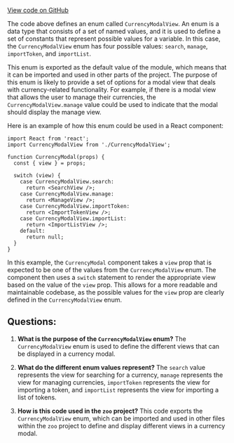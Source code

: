 [View code on GitHub](zoo-labs/zoo/blob/master/core/src/modals/BridgeSearchModal/CurrencyModalView.ts)

The code above defines an enum called `CurrencyModalView`. An enum is a data type that consists of a set of named values, and it is used to define a set of constants that represent possible values for a variable. In this case, the `CurrencyModalView` enum has four possible values: `search`, `manage`, `importToken`, and `importList`.

This enum is exported as the default value of the module, which means that it can be imported and used in other parts of the project. The purpose of this enum is likely to provide a set of options for a modal view that deals with currency-related functionality. For example, if there is a modal view that allows the user to manage their currencies, the `CurrencyModalView.manage` value could be used to indicate that the modal should display the manage view.

Here is an example of how this enum could be used in a React component:

```
import React from 'react';
import CurrencyModalView from './CurrencyModalView';

function CurrencyModal(props) {
  const { view } = props;

  switch (view) {
    case CurrencyModalView.search:
      return <SearchView />;
    case CurrencyModalView.manage:
      return <ManageView />;
    case CurrencyModalView.importToken:
      return <ImportTokenView />;
    case CurrencyModalView.importList:
      return <ImportListView />;
    default:
      return null;
  }
}
```

In this example, the `CurrencyModal` component takes a `view` prop that is expected to be one of the values from the `CurrencyModalView` enum. The component then uses a `switch` statement to render the appropriate view based on the value of the `view` prop. This allows for a more readable and maintainable codebase, as the possible values for the `view` prop are clearly defined in the `CurrencyModalView` enum.
## Questions: 
 1. **What is the purpose of the `CurrencyModalView` enum?** 
The `CurrencyModalView` enum is used to define the different views that can be displayed in a currency modal. 

2. **What do the different enum values represent?** 
The `search` value represents the view for searching for a currency, `manage` represents the view for managing currencies, `importToken` represents the view for importing a token, and `importList` represents the view for importing a list of tokens. 

3. **How is this code used in the `zoo` project?** 
This code exports the `CurrencyModalView` enum, which can be imported and used in other files within the `zoo` project to define and display different views in a currency modal.